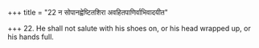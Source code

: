 +++
title = "22 न सोपानह्वेष्टितशिरा अवहितपाणिर्वाभिवादयीत"

+++
22. He shall not salute with his shoes on, or his head wrapped up, or his hands full.
